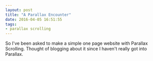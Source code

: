 ```yaml
---
layout: post
title: "A Parallax Encounter"
date: 2016-04-05 16:51:55
tags:
- parallax scrolling
---
```


So I've been asked to make a simple one page website with Parallax Scrolling. Thought of blogging about it since I haven't really got into Parallax.
